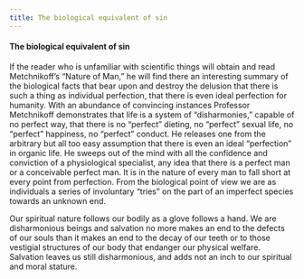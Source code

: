 ```yaml
---
title: The biological equivalent of sin
---
```

#### The biological equivalent of sin

If the reader who is unfamiliar with scientific things will obtain and
read Metchnikoff’s “Nature of Man,” he will find there an interesting
summary of the biological facts that bear upon and destroy the delusion
that there is such a thing as individual perfection, that there is even
ideal perfection for humanity. With an abundance of convincing instances
Professor Metchnikoff demonstrates that life is a system of
“disharmonies,” capable of no perfect way, that there is no “perfect”
dieting, no “perfect” sexual life, no “perfect” happiness, no “perfect”
conduct. He releases one from the arbitrary but all too easy assumption
that there is even an ideal “perfection” in organic life. He sweeps out
of the mind with all the confidence and conviction of a physiological
specialist, any idea that there is a perfect man or a conceivable
perfect man. It is in the nature of every man to fall short at every
point from perfection. From the biological point of view we are as
individuals a series of involuntary “tries” on the part of an imperfect
species towards an unknown end.

Our spiritual nature follows our bodily as a glove follows a hand. We
are disharmonious beings and salvation no more makes an end to the
defects of our souls than it makes an end to the decay of our teeth or
to those vestigial structures of our body that endanger our physical
welfare. Salvation leaves us still disharmonious, and adds not an inch
to our spiritual and moral stature.
